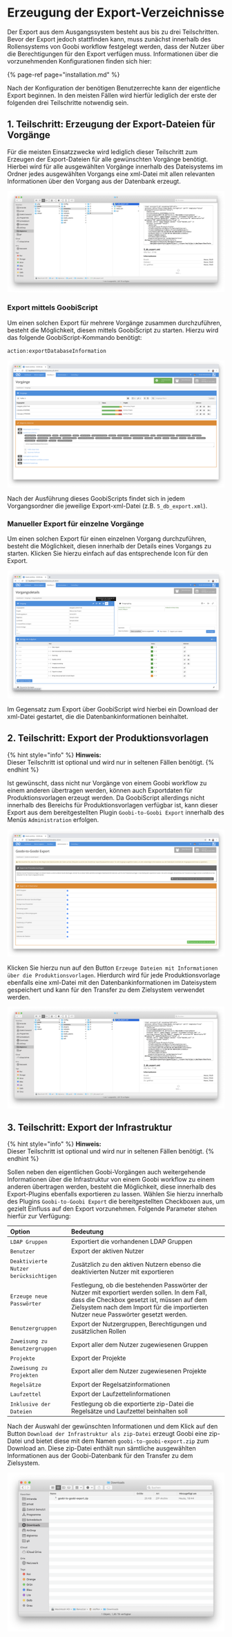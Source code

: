 # Erzeugung der Export-Verzeichnisse

Der Export aus dem Ausgangssystem besteht aus bis zu drei Teilschritten. Bevor der Export jedoch stattfinden kann, muss zunächst innerhalb des Rollensystems von Goobi workflow festgelegt werden, dass der Nutzer über die Berechtigungen für den Export verfügen muss. Informationen über die vorzunehmenden Konfigurationen finden sich hier:

{% page-ref page="installation.md" %}

Nach der Konfiguration der benötigen Benutzerrechte kann der eigentliche Export beginnen. In den meisten Fällen wird hierfür lediglich der erste der folgenden drei Teilschritte notwendig sein.

## 1. Teilschritt: Erzeugung der Export-Dateien für Vorgänge

Für die meisten Einsatzzwecke wird lediglich dieser Teilschritt zum Erzeugen der Export-Dateien für alle gewünschten Vorgänge benötigt. Hierbei wird für alle ausgewählten Vorgänge innerhalb des Dateisystems im Ordner jedes ausgewählten Vorgangs eine xml-Datei mit allen relevanten Informationen über den Vorgang aus der Datenbank erzeugt.

![Exportierte xml-Datei innerhalb eines Vorgangsordners](../../.gitbook/assets/intranda_administration_goobi_to_goobi_export_filesystem_processes.png)

### Export mittels GoobiScript

Um einen solchen Export für mehrere Vorgänge zusammen durchzuführen, besteht die Möglichkeit, diesen mittels GoobiScript zu starten. Hierzu wird das folgende GoobiScript-Kommando benötigt:

```text
action:exportDatabaseInformation
```

![Aufrufen des Exports mittels GoobiScript](../../.gitbook/assets/intranda_administration_goobi_to_goobi_export_goobiscript_de.png)

Nach der Ausführung dieses GoobiScripts findet sich in jedem Vorgangsordner die jeweilige Export-xml-Datei \(z.B. `5_db_export.xml`\).

### Manueller Export für einzelne Vorgänge

Um einen solchen Export für einen einzelnen Vorgang durchzuführen, besteht die Möglichkeit, diesen innerhalb der Details eines Vorgangs zu starten. Klicken Sie hierzu einfach auf das entsprechende Icon für den Export.

![Vorgangsdetails mit dem Icon f&#xFC;r den Export der Daten in eine zip-Datei](../../.gitbook/assets/intranda_administration_goobi_to_goobi_export_single_de.png)

Im Gegensatz zum Export über GoobiScript wird hierbei ein Download der xml-Datei gestartet, die die Datenbankinformationen beinhaltet.

## 2. Teilschritt: Export der Produktionsvorlagen

{% hint style="info" %}
**Hinweis:**  
Dieser Teilschritt ist optional und wird nur in seltenen Fällen benötigt.
{% endhint %}

Ist gewünscht, dass nicht nur Vorgänge von einem Goobi workflow zu einem anderen übertragen werden, können auch Exportdaten für Produktionsvorlagen erzeugt werden. Da GoobiScript allerdings nicht innerhalb des Bereichs für Produktionsvorlagen verfügbar ist, kann dieser Export aus dem bereitgestellten Plugin `Goobi-to-Goobi Export` innerhalb des Menüs `Administration` erfolgen.

![Nutzeroberfl&#xE4;che des Plugins Goobi-to-Goobi Export](../../.gitbook/assets/intranda_administration_goobi_to_goobi_export_de.png)

Klicken Sie hierzu nun auf den Button `Erzeuge Dateien mit Informationen über die Produktionsvorlagen`. Hierdurch wird für jede Produktionsvorlage ebenfalls eine xml-Datei mit den Datenbankinformationen im Dateisystem gespeichert und kann für den Transfer zu dem Zielsystem verwendet werden.

![Exportierte xml-Datei innerhalb des Ordners einer Produktionsvorlage](../../.gitbook/assets/intranda_administration_goobi_to_goobi_export_filesystem_templates.png)

## 3. Teilschritt: Export der Infrastruktur

{% hint style="info" %}
**Hinweis:**  
Dieser Teilschritt ist optional und wird nur in seltenen Fällen benötigt.
{% endhint %}

Sollen neben den eigentlichen Goobi-Vorgängen auch weitergehende Informationen über die Infrastruktur von einem Goobi workflow zu einem anderen übertragen werden, besteht die Möglichkeit, diese innerhalb des Export-Plugins ebenfalls exportieren zu lassen. Wählen Sie hierzu innerhalb des Plugins `Goobi-to-Goobi Export` die bereitgestellten Checkboxen aus, um gezielt Einfluss auf den Export vorzunehmen. Folgende Parameter stehen hierfür zur Verfügung:

| Option | Bedeutung |
| :--- | :--- |
| `LDAP Gruppen` | Exportiert die vorhandenen LDAP Gruppen |
| `Benutzer` | Export der aktiven Nutzer |
| `Deaktivierte Nutzer berücksichtigen` | Zusätzlich zu den aktiven Nutzern ebenso die deaktivierten Nutzer mit exportieren |
| `Erzeuge neue Passwörter` | Festlegung, ob die bestehenden Passwörter der Nutzer mit exportiert werden sollen. In dem Fall, dass die Checkbox gesetzt ist, müssen auf dem Zielsystem nach dem Import für die importierten Nutzer neue Passwörter gesetzt werden. |
| `Benutzergruppen` | Export der Nutzergruppen, Berechtigungen und zusätzlichen Rollen |
| `Zuweisung zu Benutzergruppen` | Export aller dem Nutzer zugewiesenen Gruppen |
| `Projekte` | Export der Projekte |
| `Zuweisung zu Projekten` | Export aller dem Nutzer zugewiesenen Projekte |
| `Regelsätze` | Export der Regelsatzinformationen |
| `Laufzettel` | Export der Laufzettelinformationen |
| `Inklusive der Dateien` | Festlegung ob die exportierte zip-Datei die Regelsätze und Laufzettel beinhalten soll |

Nach der Auswahl der gewünschten Informationen und dem Klick auf den Button `Download der Infrastruktur als zip-Datei` erzeugt Goobi eine zip-Datei und bietet diese mit dem Namen `goobi-to-goobi-export.zip` zum Download an. Diese zip-Datei enthält nun sämtliche ausgewählten Informationen aus der Goobi-Datenbank für den Transfer zu dem Zielsystem.

![Heruntergeladene zip-Datei mit Informationen &#xFC;ber die Infrastruktur](../../.gitbook/assets/intranda_administration_goobi_to_goobi_export_filesystem_zip.png)

